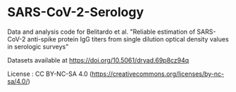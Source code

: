 # SARS-CoV-2-Serology
Data and analysis code for Belitardo et al. "Reliable estimation of SARS-CoV-2 anti-spike protein IgG titers from single dilution optical density values in serologic surveys"

Datasets available at https://doi.org/10.5061/dryad.69p8cz94q

License : CC BY-NC-SA 4.0 (https://creativecommons.org/licenses/by-nc-sa/4.0/)

